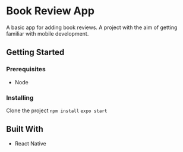 # Book Review App

A basic app for adding book reviews. A project with the aim of getting familiar with mobile development.

## Getting Started

### Prerequisites

- Node

### Installing

Clone the project
`npm install`
`expo start`

## Built With

- React Native

